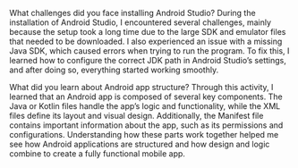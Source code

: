 What challenges did you face installing Android Studio?
During the installation of Android Studio, I encountered several challenges, mainly because the setup took a long time due to the large SDK and emulator files that needed to be downloaded.
I also experienced an issue with a missing Java SDK, which caused errors when trying to run the program. To fix this, I learned how to configure the correct JDK path in Android Studio’s settings, and after doing so, everything started working smoothly.

What did you learn about Android app structure?
Through this activity, I learned that an Android app is composed of several key components. The Java or Kotlin files handle the app’s logic and functionality, while the XML files define its layout and visual design. Additionally, 
the Manifest file contains important information about the app, such as its permissions and configurations. 
Understanding how these parts work together helped me see how Android applications are structured and how design and logic combine to create a fully functional mobile app.
